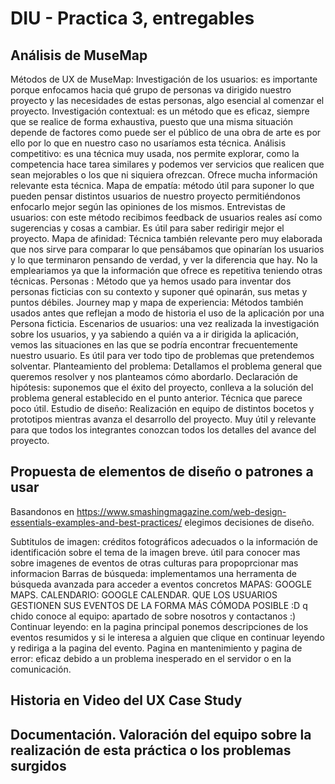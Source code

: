 # DIU - Practica 3, entregables

## Análisis de MuseMap   
Métodos de UX de MuseMap:
Investigación de los usuarios: es importante porque enfocamos hacia qué grupo de personas va dirigido nuestro proyecto y las necesidades de estas personas, algo esencial al comenzar el proyecto.
Investigación contextual: es un método que es eficaz, siempre que se realice de forma exhaustiva, puesto que una misma situación depende de factores como puede ser el público de una obra de arte es por ello por lo que en nuestro caso no usaríamos esta técnica.
Análisis competitivo: es una técnica muy usada, nos permite explorar, como la competencia hace tarea similares y podemos ver servicios que realicen que sean mejorables o los que ni siquiera ofrezcan. Ofrece mucha información relevante esta técnica.
Mapa de empatía: método útil para suponer lo que pueden pensar distintos usuarios de nuestro proyecto permitiéndonos enfocarlo mejor según las opiniones de los mismos.
Entrevistas de usuarios: con este método recibimos feedback de usuarios reales así como sugerencias y cosas a cambiar. Es útil para saber redirigir mejor el proyecto.
Mapa de afinidad: Técnica también relevante pero muy elaborada que nos sirve para comparar lo que pensábamos que opinarían los usuarios y lo que terminaron pensando de verdad, y ver la diferencia que hay. No la empleariamos ya que la información que ofrece es repetitiva teniendo otras técnicas.
Personas : Método que ya hemos usado para inventar dos personas ficticias con su contexto y suponer qué opinarán, sus metas y puntos débiles.
Journey map y mapa de experiencia: Métodos también usados antes que reflejan  a modo de historia el uso de la aplicación por una Persona ficticia.
Escenarios de usuarios: una vez realizada la investigación sobre los usuarios, y ya sabiendo a quién va a ir dirigida la aplicación, vemos las situaciones en las que se podría encontrar frecuentemente nuestro usuario. Es útil para ver todo tipo de problemas que pretendemos solventar.
Planteamiento del problema: Detallamos el problema general que queremos resolver y nos planteamos cómo abordarlo.
Declaración de hipótesis: suponemos que el éxito del proyecto, conlleva a la solución del problema general establecido en el punto anterior. Técnica que parece poco útil.
Estudio de diseño: Realización en equipo de distintos bocetos y prototipos mientras avanza el desarrollo del proyecto. Muy útil y relevante para que todos los integrantes conozcan todos los detalles del avance del proyecto.



## Propuesta de elementos de diseño o patrones a usar 

Basandonos en  https://www.smashingmagazine.com/web-design-essentials-examples-and-best-practices/ elegimos decisiones de diseño.

Subtitulos de imagen: créditos fotográficos adecuados o la información de identificación sobre el tema de la imagen breve. útil para conocer mas sobre imagenes de eventos de otras culturas para propoprcionar mas informacion
Barras de búsqueda: implementamos una herramenta de búsqueda avanzada para acceder a eventos concretos
MAPAS: GOOGLE MAPS.
CALENDARIO: GOOGLE CALENDAR.  QUE LOS USUARIOS GESTIONEN SUS EVENTOS DE LA FORMA MÁS CÓMODA POSIBLE :D q chido
conoce al equipo: apartado de sobre nosotros y contactanos :)
Continuar leyendo: en la pagina principal ponemos descripciones de los eventos resumidos  y si le interesa a alguien que clique en continuar leyendo y rediriga a  la pagina del evento.
Pagina en mantenimiento y pagina de error: eficaz debido a un problema inesperado en el servidor o en la comunicación.


## Historia en Video del UX Case Study


## Documentación. Valoración del equipo sobre la realización de esta práctica o los problemas surgidos
 
